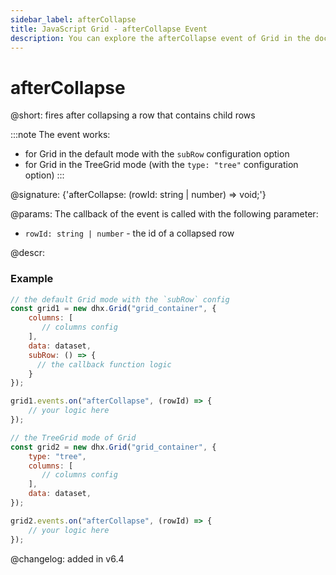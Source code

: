 ```yaml
---
sidebar_label: afterCollapse
title: JavaScript Grid - afterCollapse Event 
description: You can explore the afterCollapse event of Grid in the documentation of the DHTMLX JavaScript UI library. Browse developer guides and API reference, try out code examples and live demos, and download a free 30-day evaluation version of DHTMLX Suite.
---
```


# afterCollapse

@short: fires after collapsing a row that contains child rows

:::note
The event works:
- for Grid in the default mode with the `subRow` configuration option
- for Grid in the TreeGrid mode (with the `type: "tree"` configuration option)
:::

@signature: {'afterCollapse: (rowId: string | number) => void;'}

@params:
The callback of the event is called with the following parameter:
- `rowId: string | number` - the id of a collapsed row

@descr:

### Example

~~~jsx {7-9,12-14}
// the default Grid mode with the `subRow` config
const grid1 = new dhx.Grid("grid_container", {
    columns: [
       // columns config
    ],
    data: dataset,
    subRow: () => { 
      // the callback function logic 
    }
});

grid1.events.on("afterCollapse", (rowId) => {
    // your logic here
});
~~~

~~~jsx {3,10-12}
// the TreeGrid mode of Grid
const grid2 = new dhx.Grid("grid_container", {
    type: "tree",
    columns: [
       // columns config
    ],
    data: dataset,
});

grid2.events.on("afterCollapse", (rowId) => {
    // your logic here
});
~~~



@changelog: added in v6.4